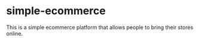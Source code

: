 # simple-ecommerce
This is a simple ecommerce platform that allows people to bring their stores online.
